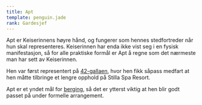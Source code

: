 ```yaml
---
title: Apt
template: penguin.jade
rank: Gardesjef
---
```


Apt er Keiserinnens høyre hånd, og fungerer som hennes stedfortreder når hun skal representeres. Keiserinnen har enda ikke vist seg i en fysisk manifestasjon, så for alle praktiske formål er Apt å regne som det nærmeste man har sett av Keiserinnen.

Hen var først representert på [42-gallaen](/dictionary/#galla-nummerering), hvor hen fikk såpass medfart at hen måtte tilbringe et lengre opphold på Stilla Spa Resort.

Apt er et yndet mål for [berging](/dictionary/#berging), så det er ytterst viktig at hen blir godt passet på under formelle arrangement.